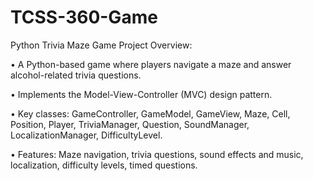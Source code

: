# TCSS-360-Game

Python Trivia Maze Game Project Overview:

•	A Python-based game where players navigate a maze and answer alcohol-related trivia questions.

•	Implements the Model-View-Controller (MVC) design pattern.

•	Key classes: GameController, GameModel, GameView, Maze, Cell, Position, Player, TriviaManager, Question, SoundManager, LocalizationManager, DifficultyLevel.

•	Features: Maze navigation, trivia questions, sound effects and music, localization, difficulty levels, timed questions.
